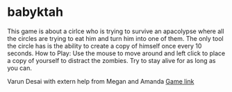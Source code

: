# babyktah 
This game is about a cirlce who is trying to survive an apacolypse where all the circles are trying to eat him and turn him into one of them.  The only tool the circle has is the ability to create a copy of himself once every 10 seconds.
How to Play:
Use the mouse to move around and left click to place a copy of yourself to distract the zombies. Try to stay alive for as long as you can.

Varun Desai with extern help from Megan and Amanda
[Game link](https://vdesai10.github.io./) 
